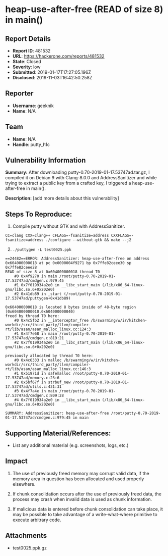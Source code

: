 # heap-use-after-free (READ of size 8) in main()

## Report Details
- **Report ID**: 481532
- **URL**: https://hackerone.com/reports/481532
- **State**: Closed
- **Severity**: low
- **Submitted**: 2019-01-17T17:27:05.196Z
- **Disclosed**: 2019-11-03T16:42:50.258Z

## Reporter
- **Username**: geeknik
- **Name**: N/A

## Team
- **Name**: N/A
- **Handle**: putty_h1c

## Vulnerability Information
**Summary:** 
After downloading putty-0.70-2019-01-17.53747ad.tar.gz, I compiled it on Debian 9 with Clang-8.0.0 and AddressSanitizer and while trying to extract a public key from a crafted key, I triggered a heap-use-after-free in main().

**Description:** [add more details about this vulnerability]

## Steps To Reproduce:

1. Compile putty without GTK and with AddressSanitizer.
```
CC=clang CXX=clang++ CFLAGS=-fsanitize=address CXXFLAGS=-fsanitize=address ./configure --without-gtk && make --j2
```

2. `./puttygen -L test0025.ppk`

```
==24482==ERROR: AddressSanitizer: heap-use-after-free on address 0x604000000018 at pc 0x0000004f9271 bp 0x7ffe82ceee30 sp 0x7ffe82ceee28
READ of size 8 at 0x604000000018 thread T0
    #0 0x4f9270 in main /root/putty-0.70-2019-01-17.53747ad/cmdgen.c:979:45
    #1 0x7f019934a2e0 in __libc_start_main (/lib/x86_64-linux-gnu/libc.so.6+0x202e0)
    #2 0x41db89 in _start (/root/putty-0.70-2019-01-17.53747ad/puttygen+0x41db89)

0x604000000018 is located 8 bytes inside of 48-byte region [0x604000000010,0x604000000040)
freed by thread T0 here:
    #0 0x4c5fb2 in __interceptor_free /b/swarming/w/ir/kitchen-workdir/src/third_party/llvm/compiler-rt/lib/asan/asan_malloc_linux.cc:124:3
    #1 0x4f7e68 in main /root/putty-0.70-2019-01-17.53747ad/cmdgen.c:819:21
    #2 0x7f019934a2e0 in __libc_start_main (/lib/x86_64-linux-gnu/libc.so.6+0x202e0)

previously allocated by thread T0 here:
    #0 0x4c6333 in malloc /b/swarming/w/ir/kitchen-workdir/src/third_party/llvm/compiler-rt/lib/asan/asan_malloc_linux.cc:146:3
    #1 0x51971d in safemalloc /root/putty-0.70-2019-01-17.53747ad/memory.c:23:6
    #2 0x5bf67f in strbuf_new /root/putty-0.70-2019-01-17.53747ad/utils.c:431:31
    #3 0x4f7a4e in main /root/putty-0.70-2019-01-17.53747ad/cmdgen.c:809:28
    #4 0x7f019934a2e0 in __libc_start_main (/lib/x86_64-linux-gnu/libc.so.6+0x202e0)

SUMMARY: AddressSanitizer: heap-use-after-free /root/putty-0.70-2019-01-17.53747ad/cmdgen.c:979:45 in main
```

## Supporting Material/References:

  * List any additional material (e.g. screenshots, logs, etc.)

## Impact

1) The use of previously freed memory may corrupt valid data, if the memory area in question has been allocated and used properly elsewhere.  

2) If chunk consolidation occurs after the use of previously freed data, the process may crash when invalid data is used as chunk information. 

3) If malicious data is entered before chunk consolidation can take place, it may be possible to take advantage of a write-what-where primitive to execute arbitrary code.

## Attachments
- test0025.ppk.gz
